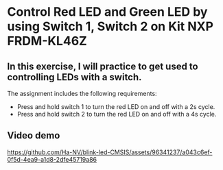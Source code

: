 # Control Red LED and Green LED by using Switch 1, Switch 2 on Kit NXP FRDM-KL46Z
## In this exercise, I will practice to get used to controlling LEDs with a switch.
The assignment includes the following requirements:
* Press and hold switch 1 to turn the red LED on and off with a 2s cycle.
* Press and hold switch 2 to turn the red LED on and off with a 4s cycle.
## Video demo
https://github.com/Ha-NV/blink-led-CMSIS/assets/96341237/a043c6ef-0f5d-4ea9-a1d8-2dfe45719a86
